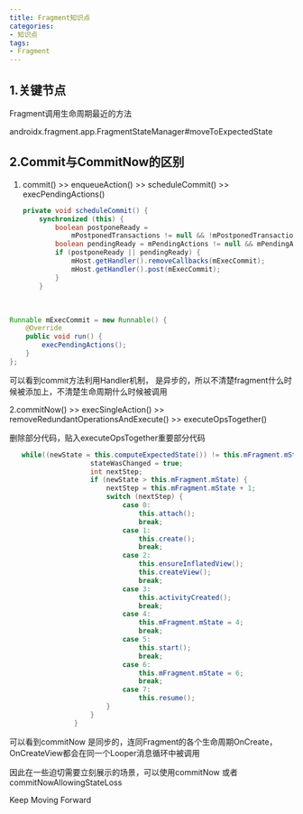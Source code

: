 ```yaml
---
title: Fragment知识点
categories: 
- 知识点
tags:
- Fragment
---
```






## 1.关键节点

Fragment调用生命周期最近的方法

androidx.fragment.app.FragmentStateManager#moveToExpectedState



## 2.Commit与CommitNow的区别

1. commit() >> enqueueAction() >> scheduleCommit() >> execPendingActions()

   ```java
   private void scheduleCommit() {
       synchronized (this) {
           boolean postponeReady =
               mPostponedTransactions != null && !mPostponedTransactions.isEmpty();
           boolean pendingReady = mPendingActions != null && mPendingActions.size() == 1;
           if (postponeReady || pendingReady) {
               mHost.getHandler().removeCallbacks(mExecCommit);
               mHost.getHandler().post(mExecCommit);
           }
       }
   ```

​       

```java
Runnable mExecCommit = new Runnable() {
    @Override
    public void run() {
        execPendingActions();
    }
};

```



可以看到commit方法利用Handler机制， 是异步的，所以不清楚fragment什么时候被添加上，不清楚生命周期什么时候被调用



2.commitNow() >>  execSingleAction() >>  removeRedundantOperationsAndExecute() >> executeOpsTogether()

删除部分代码，贴入executeOpsTogether重要部分代码

```java
   while((newState = this.computeExpectedState()) != this.mFragment.mState) {
                    stateWasChanged = true;
                    int nextStep;
                    if (newState > this.mFragment.mState) {
                        nextStep = this.mFragment.mState + 1;
                        switch (nextStep) {
                            case 0:
                                this.attach();
                                break;
                            case 1:
                                this.create();
                                break;
                            case 2:
                                this.ensureInflatedView();
                                this.createView();
                                break;
                            case 3:
                                this.activityCreated();
                                break;
                            case 4:
                                this.mFragment.mState = 4;
                                break;
                            case 5:
                                this.start();
                                break;
                            case 6:
                                this.mFragment.mState = 6;
                                break;
                            case 7:
                                this.resume();
                        }
                    }
                }
```



可以看到commitNow 是同步的，连同Fragment的各个生命周期OnCreate，OnCreateView都会在同一个Looper消息循环中被调用



因此在一些迫切需要立刻展示的场景，可以使用commitNow 或者 commitNowAllowingStateLoss







Keep Moving Forward
